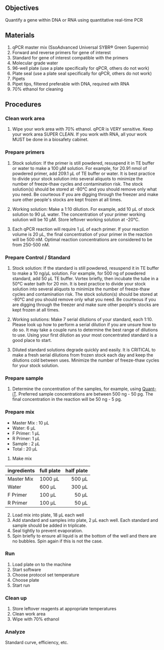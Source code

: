 ## Objectives
Quantify a gene within DNA or RNA using quantitative real-time PCR

## Materials
1. qPCR master mix (SsoAdvanced Universal SYBR® Green Supermix)
2. Forward and reverse primers for gene of interest
3. Standard for gene of interest compatible with the primers
4. Molecular grade water
5. 96-well plate (use a plate specifically for qPCR, others do not work)
6. Plate seal (use a plate seal specifically for qPCR, others do not work)
7. Pipets
8. Pipet tips, filtered preferable with DNA, required with RNA
9. 70% ethanol for cleaning

## Procedures
### Clean work area
1. Wipe your work area with 70% ethanol. qPCR is VERY sensitive. Keep your work area SUPER CLEAN. If you work with RNA, all your work MUST be done in a biosafety cabinet.

### Prepare primers
1. Stock solution: If the primer is still powdered, resuspend it in TE buffer or water to make a 100 µM solution. For example, for 20.91 nmol of powdered primer, add 209.1 µL of TE buffer or water. It is best practice to divide your stock solution into several aliquots to minimize the number of freeze-thaw cycles and contamination risk. The stock solution(s) should be stored at -80°C and you should remove only what you need. Be courteous if you are digging through the freezer and make sure other people's stocks are kept frozen at all times.

2. Working solution: Make a 1:10 dilution. For example, add 10 µL of stock solution to 90 µL water. The concentration of your primer working solution will be 10 µM. Store leftover working solution at -20°C.

3. Each qPCR reaction will require 1 µL of each primer. If your reaction volume is 20 µL, the final concentration of your primer in the reaction will be 500 nM. Optimal reaction concentrations are considered to be from 250-500 nM.

### Prepare Control / Standard
1. Stock solution: If the standard is still powdered, resuspend it in TE buffer to make a 10 ng/µL solution. For example, for 500 ng of powdered standard, add 50 µL TE buffer. Vortex briefly, then incubate the tube in a 50°C water bath for 20 min. It is best practice to divide your stock solution into several aliquots to minimize the number of freeze-thaw cycles and contamination risk. The stock solution(s) should be stored at -80°C and you should remove only what you need. Be courteous if you are digging through the freezer and make sure other people's stocks are kept frozen at all times.

2. Working solutions: Make 7 serial dilutions of your standard, each 1:10. Please look up how to perform a serial dilution if you are unsure how to do so. It may take a couple runs to determine the best range of dilutions to use. Using your first dilution as your most concentrated standard is a good place to start.

3. Diluted standard solutions degrade quickly and easily. It is CRITICAL to make a fresh serial dilutions from frozen stock each day and keep the dilutions cold between uses. Minimize the number of freeze-thaw cycles for your stock solution.

### Prepare sample
1. Determine the concentration of the samples, for example, using [Quant-iT](https://github.com/germs-lab/SOPs/blob/master/DNA_SOPs/Quant-iT_dsDNA_Assay.md). Preferred sample concentrations are between 500 ng - 50 pg. The final concentration in the reaction will be 50 ng - 5 pg.

### Prepare mix
* Master Mix : 10 µL
* Water: 6 µL
* F Primer: 1 µL
* R Primer: 1 µL
* Sample : 2 µL
* Total : 20 µL

1. Make mix

| ingredients | full plate | half plate |
| :--------- | --------- | ---------: |  
| Master Mix | 1000 µL | 500 µL |
| Water | 600 µL | 300 µL |
| F Primer | 100 µL | 50 µL |
| R Primer | 100 µL | 50 µL |

2. Load mix into plate, 18 µL each well
3. Add standard and samples into plate, 2 µL each well. Each standard and sample should be added in triplicate.
4. Seal tightly to prevent evaporation.
5. Spin briefly to ensure all liquid is at the bottom of the well and there are no bubbles. Spin again if this is not the case.

### Run
1. Load plate on to the machine
2. Start software
3. Choose protocol set temperature
4. Choose plate
5. Start run

### Clean up
1. Store leftover reagents at appropriate temperatures
2. Clean work area
3. Wipe with 70% ethanol 

### Analyze 
Standard curve, efficiency, etc.
